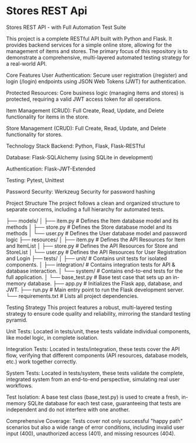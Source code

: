# Stores REST Api
Stores REST API - with Full Automation Test Suite

This project is a complete RESTful API built with Python and Flask. It provides backend services for a simple online store, allowing for the management of items and stores. The primary focus of this repository is to demonstrate a comprehensive, multi-layered automated testing strategy for a real-world API.

Core Features
User Authentication: Secure user registration (/register) and login (/login) endpoints using JSON Web Tokens (JWT) for authentication.

Protected Resources: Core business logic (managing items and stores) is protected, requiring a valid JWT access token for all operations.

Item Management (CRUD): Full Create, Read, Update, and Delete functionality for items in the store.

Store Management (CRUD): Full Create, Read, Update, and Delete functionality for stores.

Technology Stack
Backend: Python, Flask, Flask-RESTful

Database: Flask-SQLAlchemy (using SQLite in development)

Authentication: Flask-JWT-Extended

Testing: Pytest, Unittest

Password Security: Werkzeug Security for password hashing

Project Structure
The project follows a clean and organized structure to separate concerns, including a full hierarchy for automated tests.

├── models/
│   ├── item.py         # Defines the Item database model and its methods
│   ├── store.py        # Defines the Store database model and its methods
│   └── user.py         # Defines the User database model and password logic
├── resources/
│   ├── item.py         # Defines the API Resources for Item and ItemList
│   ├── store.py        # Defines the API Resources for Store and StoreList
│   └── user.py         # Defines the API Resources for User Registration and Login
├── tests/
│   ├── unit/           # Contains unit tests for isolated components.
│   ├── integration/    # Contains integration tests for API & database interaction.
│   └── system/         # Contains end-to-end tests for the full application.
│       └── base_test.py  # Base test case that sets up an in-memory database.
├── app.py              # Initializes the Flask app, database, and JWT.
├── run.py              # Main entry point to run the Flask development server.
└── requirements.txt    # Lists all project dependencies.

Testing Strategy
This project features a robust, multi-layered testing strategy to ensure code quality and reliability, mirroring the standard testing pyramid.

Unit Tests: Located in tests/unit, these tests validate individual components, like model logic, in complete isolation.

Integration Tests: Located in tests/integration, these tests cover the API flow, verifying that different components (API resources, database models, etc.) work together correctly.

System Tests: Located in tests/system, these tests validate the complete, integrated system from an end-to-end perspective, simulating real user workflows.

Test Isolation: A base test class (base_test.py) is used to create a fresh, in-memory SQLite database for each test case, guaranteeing that tests are independent and do not interfere with one another.

Comprehensive Coverage: Tests cover not only successful "happy path" scenarios but also a wide range of error conditions, including invalid user input (400), unauthorized access (401), and missing resources (404).